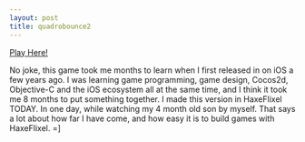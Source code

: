 ```yaml
---
layout: post
title: quadrobounce2
---
```


[Play Here!](/quadrobounce2)
<br />

No joke, this game took me months to learn when I first released in on iOS a few years ago. I was learning game programming, game design, Cocos2d, Objective-C and the iOS ecosystem all at the same time, and I think it took me 8 months to put something together. I made this version in HaxeFlixel TODAY. In one day, while watching my 4 month old son by myself. That says a lot about how far I have come, and how easy it is to build games with HaxeFlixel. =]